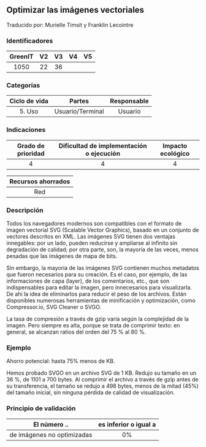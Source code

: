 ## Optimizar las imágenes vectoriales

Traducido por: Murielle Timsit y Franklin Lecointre

### Identificadores

| GreenIT | V2  | V3  | V4  | V5  |
| :-----: | :-: | :-: | :-: | :-: |
|  1050   | 22  | 36  |     |     |

### Categorías

| Ciclo de vida |      Partes      | Responsable |
| :-----------: | :--------------: | :---------: |
|    5. Uso     | Usuario/Terminal |   Usuario   |

### Indicaciones

| Grado de prioridad | Dificultad de implementación o ejecución | Impacto ecológico |
| :----------------: | :--------------------------------------: | :---------------: |
|         4          |                    4                     |         4         |

| Recursos ahorrados |
| :----------------: |
|        Red         |

### Descripción

Todos los navegadores modernos son compatibles con el formato de imagen vectorial SVG (Scalable Vector Graphics), basado en un conjunto de vectores descritos en XML. Las imágenes SVG tienen dos ventajas innegables: por un lado, pueden reducirse y ampliarse al infinito sin degradación de calidad; por otra parte, son, la mayoría de las veces, menos pesadas que las imágenes de mapa de bits.

Sin embargo, la mayoría de las imágenes SVG contienen muchos metadatos que fueron necesarios para su creación.
Es el caso, por ejemplo, de las informaciones de capa (layer), de los comentarios, etc., que son indispensables para editar la imagen, pero innecesarios para visualizarla. De ahí la idea de eliminarlos para reducir el peso de los archivos.
Están disponibles numerosas herramientas de minificación y optimización, como Compressor.io, SVG Cleaner o SVGO.

La tasa de compresión a través de gzip varía según la complejidad de la imagen. Pero siempre es alta, porque se trata de comprimir texto: en general, se alcanzan ratios del orden del 75 % al 80 %.

### Ejemplo

Ahorro potencial: hasta 75% menos de KB.

Hemos probado SVGO en un archivo SVG de 1 KB. Redujo su tamaño en un 36 %, de 1101 a 700 bytes. Al comprimir el archivo a través de gzip antes de su transferencia, el tamaño se redujo a 498 bytes, menos de la mitad (45%) del tamaño inicial, sin ninguna pérdida de calidad de visualización.

### Principio de validación

| El número ..               | es inferior o igual a |
| -------------------------- | :-------------------: |
| de imágenes no optimizadas |          0%           |
